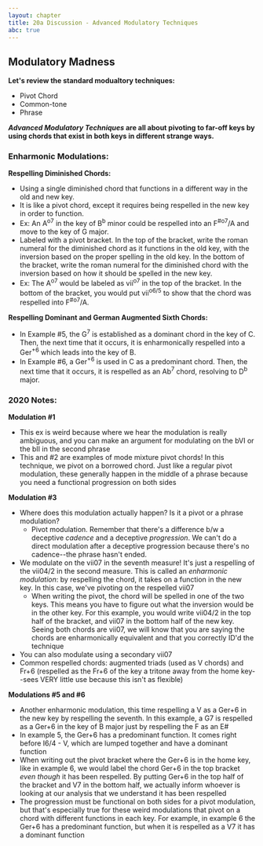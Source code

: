```yaml
---
layout: chapter
title: 20a Discussion - Advanced Modulatory Techniques
abc: true
---
```


## Modulatory Madness

**Let's review the standard modualtory techniques:**
- Pivot Chord
- Common-tone
- Phrase

***Advanced Modulatory Techniques* are all about pivoting to far-off keys by using chords that exist in both keys in different strange ways.**

### Enharmonic Modulations:

**Respelling Diminished Chords:**
- Using a single diminished chord that functions in a different way in the old and new key.
- It is like a pivot chord, except it requires being respelled in the new key in order to function.
- Ex: An A<sup>o7</sup> in the key of B<sup>b</sup> minor could be respelled into an F<sup>#o7</sup>/A and move to the key of G major.
- Labeled with a pivot bracket. In the top of the bracket, write the roman numeral for the diminished chord as it functions in the old key, with the inversion based on the proper spelling in the old key. In the bottom of the bracket, write the roman numeral for the diminished chord with the inversion based on how it should be spelled in the new key.
- Ex: The A<sup>o7</sup> would be labeled as vii<sup>o7</sup> in the top of the bracket. In the bottom of the bracket, you would put vii<sup>o6/5</sup> to show that the chord was respelled into F<sup>#o7</sup>/A.

**Respelling Dominant and German Augmented Sixth Chords:**
- In Example #5, the G<sup>7</sup> is established as a dominant chord in the key of C. Then, the next time that it occurs, it is enharmonically respelled into a Ger<sup>+6</sup> which leads into the key of B.
- In Example #6, a Ger<sup>+6</sup> is used in C as a predominant chord. Then, the next time that it occurs, it is respelled as an Ab<sup>7</sup> chord, resolving to D<sup>b</sup> major.

### 2020 Notes:
**Modulation #1**
- This ex is weird because where we hear the modulation is really ambiguous, and you can make an argument for modulating on the bVI or the bII in the second phrase
- This and #2 are examples of mode mixture pivot chords! In this technique, we pivot on a borrowed chord. Just like a regular pivot modulation, these generally happen in the middle of a phrase because you need a functional progression on both sides

**Modulation #3**
- Where does this modulation actually happen? Is it a pivot or a phrase modulation?
  - Pivot modulation. Remember that there's a difference b/w a deceptive *cadence* and a deceptive *progression*. We can't do a direct modulation after a deceptive progression because there's no cadence--the phrase hasn't ended.
- We modulate on the vii07 in the seventh measure! It's just a respelling of the vii04/2 in the second measure. This is called an *enharmonic modulation*: by respelling the chord, it takes on a function in the new key. In this case, we've pivoting on the respelled vii07
  - When writing the pivot, the chord will be spelled in one of the two keys. This means you have to figure out what the inversion would be in the other key. For this example, you would write vii04/2 in the top half of the bracket, and vii07 in the bottom half of the new key. Seeing both chords are vii07, we will know that you are saying the chords are enharmonically equivalent and that you correctly ID'd the technique
- You can also modulate using a secondary vii07
- Common respelled chords: augmented triads (used as V chords) and Fr+6 (respelled as the Fr+6 of the key a tritone away from the home key--sees VERY little use because this isn't as flexible)

**Modulations #5 and #6**
- Another enharmonic modulation, this time respelling a V as a Ger+6 in the new key by respelling the seventh. In this example, a G7 is respelled as a Ger+6 in the key of B major just by respelling the F as an E#
- In example 5, the Ger+6 has a predominant function. It comes right before I6/4 - V, which are lumped together and have a dominant function
- When writing out the pivot bracket where the Ger+6 is in the home key, like in example 6, we would label the chord Ger+6 in the top bracket *even though* it has been respelled. By putting Ger+6 in the top half of the bracket and V7 in the bottom half, we actually inform whoever is looking at our analysis that we understand it has been respelled
- The progression must be functional on both sides for a pivot modulation, but that's especially true for these weird modulations that pivot on a chord with different functions in each key. For example, in example 6 the Ger+6 has a predominant function, but when it is respelled as a V7 it has a dominant function
